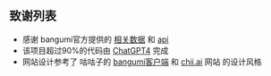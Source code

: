 ## 致谢列表
* 感谢 bangumi官方提供的 [相关数据](https://github.com/bangumi/Archive) 和 [api](https://bangumi.github.io/api/)
* 该项目超过90%的代码由 [ChatGPT4](https://openai.com/) 完成
* 网站设计参考了 咕咕子的 [bangumi客户端](https://bgm.tv/group/topic/350677) 和 [chii.ai](https://chii.ai) 网站 的设计风格

